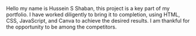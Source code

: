 Hello my name is Hussein S Shaban, this project is a key part of my portfolio. I have worked diligently to bring it to completion, using HTML, CSS, JavaScript, and Canva to achieve the desired results. I am thankful for the opportunity to be among the competitors.
